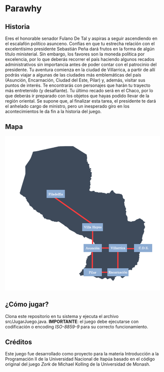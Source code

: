 # Parawhy

## Historia

Eres el honorable senador Fulano De Tal y aspiras a seguir ascendiendo en el
escalafón político asunceno. Confías en que tu estrecha relación con el excelentísimo
presidente Sebastián Peña dará frutos en la forma de algún título ministerial. Sin
embargo, los favores son la moneda política por excelencia, por lo que deberás recorrer
el país haciendo algunos recados administrativos sin importancia antes de poder contar
con el patrocinio del presidente.
Tu aventura comienza en la ciudad de Villarrica, a partir de allí podrás viajar a
algunas de las ciudades más emblemáticas del país (Asunción, Encarnación, Ciudad del
Este, Pilar) y, además, visitar sus puntos de interés. Te encontrarás con personajes que
harán tu trayecto más entretenido (y desafiante).
Tu último recado será en el Chaco, por lo que deberás ir preparado con los
objetos que hayas podido llevar de la región oriental. Se supone que, al finalizar esta
tarea, el presidente te dará el anhelado cargo de ministro, pero un inesperado giro en los
acontecimientos le da fin a la historia del juego.

## Mapa

![mapa_del_juego](MapaJuegoCLI.jpg)

## ¿Cómo jugar?

Clona este repositorio en tu sistema y ejecuta el archivo src/JugarJuego.java.
**IMPORTANTE**: el juego debe ejecutarse con codificación o encoding _ISO-8859-9_ para su
correcto funcionamiento.

## Créditos

Este juego fue desarrollado como proyecto para la materia Introducción a la Programación II
de la Universidad Nacional de Itapúa basado en el código original del juego _Zork_ de Michael
Kolling de la Universidad de Monash.
